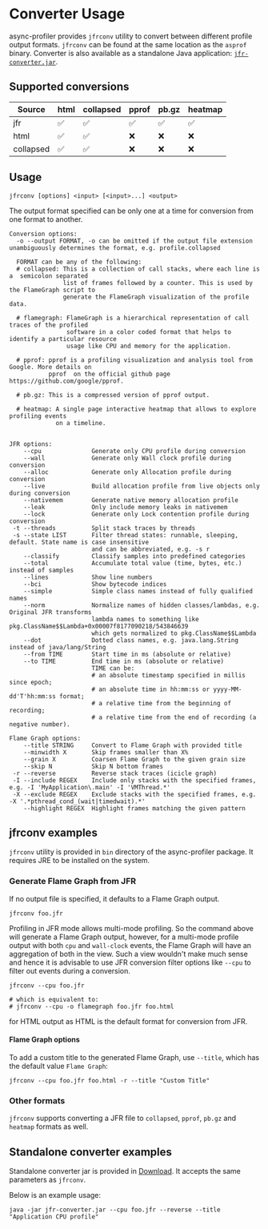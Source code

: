 # Converter Usage

async-profiler provides `jfrconv` utility to convert between different profile output formats.
`jfrconv` can be found at the same location as the `asprof` binary. Converter is also available
as a standalone Java application: [`jfr-converter.jar`](https://github.com/async-profiler/async-profiler/releases/download/v3.0/converter.jar).

## Supported conversions

| Source | html | collapsed | pprof | pb.gz | heatmap |
| --------- | ---- | --------- | ----- | ----- | ------- |
| jfr       | ✅   | ✅        | ✅    | ✅    | ✅    |
| html      | ✅   | ✅        | ❌    | ❌    | ❌    |
| collapsed | ✅   | ✅        | ❌    | ❌    | ❌    |

## Usage

```
jfrconv [options] <input> [<input>...] <output>
```

The output format specified can be only one at a time for conversion from one format to another.

```
Conversion options:
  -o --output FORMAT, -o can be omitted if the output file extension unambiguously determines the format, e.g. profile.collapsed

  FORMAT can be any of the following:
  # collapsed: This is a collection of call stacks, where each line is a  semicolon separated
               list of frames followed by a counter. This is used by the FlameGraph script to
               generate the FlameGraph visualization of the profile data.

  # flamegraph: FlameGraph is a hierarchical representation of call traces of the profiled
                software in a color coded format that helps to identify a particular resource
                usage like CPU and memory for the application.

  # pprof: pprof is a profiling visualization and analysis tool from Google. More details on
           pprof  on the official github page https://github.com/google/pprof.

  # pb.gz: This is a compressed version of pprof output.

  # heatmap: A single page interactive heatmap that allows to explore profiling events
             on a timeline.


JFR options:
    --cpu              Generate only CPU profile during conversion
    --wall             Generate only Wall clock profile during conversion
    --alloc            Generate only Allocation profile during conversion
    --live             Build allocation profile from live objects only during conversion
    --nativemem        Generate native memory allocation profile
    --leak             Only include memory leaks in nativemem
    --lock             Generate only Lock contention profile during conversion
 -t --threads          Split stack traces by threads
 -s --state LIST       Filter thread states: runnable, sleeping, default. State name is case insensitive
                       and can be abbreviated, e.g. -s r
    --classify         Classify samples into predefined categories
    --total            Accumulate total value (time, bytes, etc.) instead of samples
    --lines            Show line numbers
    --bci              Show bytecode indices
    --simple           Simple class names instead of fully qualified names
    --norm             Normalize names of hidden classes/lambdas, e.g. Original JFR transforms
                       lambda names to something like pkg.ClassName$$Lambda+0x00007f8177090218/543846639
                       which gets normalized to pkg.ClassName$$Lambda
    --dot              Dotted class names, e.g. java.lang.String instead of java/lang/String
    --from TIME        Start time in ms (absolute or relative)
    --to TIME          End time in ms (absolute or relative)
                       TIME can be:
                       # an absolute timestamp specified in millis since epoch;
                       # an absolute time in hh:mm:ss or yyyy-MM-dd'T'hh:mm:ss format;
                       # a relative time from the beginning of recording;
                       # a relative time from the end of recording (a negative number).

Flame Graph options:
    --title STRING     Convert to Flame Graph with provided title
    --minwidth X       Skip frames smaller than X%
    --grain X          Coarsen Flame Graph to the given grain size
    --skip N           Skip N bottom frames
 -r --reverse          Reverse stack traces (icicle graph)
 -I --include REGEX    Include only stacks with the specified frames, e.g. -I 'MyApplication\.main' -I 'VMThread.*'
 -X --exclude REGEX    Exclude stacks with the specified frames, e.g. -X '.*pthread_cond_(wait|timedwait).*'
    --highlight REGEX  Highlight frames matching the given pattern
```

## jfrconv examples

`jfrconv` utility is provided in `bin` directory of the async-profiler package.
It requires JRE to be installed on the system.

### Generate Flame Graph from JFR

If no output file is specified, it defaults to a Flame Graph output.

```
jfrconv foo.jfr
```

Profiling in JFR mode allows multi-mode profiling. So the command above will generate a Flame Graph
output, however, for a multi-mode profile output with both `cpu` and `wall-clock` events, the
Flame Graph will have an aggregation of both in the view. Such a view wouldn't make much sense and
hence it is advisable to use JFR conversion filter options like `--cpu` to filter out events
during a conversion.

```
jfrconv --cpu foo.jfr

# which is equivalent to:
# jfrconv --cpu -o flamegraph foo.jfr foo.html
```

for HTML output as HTML is the default format for conversion from JFR.

#### Flame Graph options

To add a custom title to the generated Flame Graph, use `--title`, which has the default value `Flame Graph`:

```
jfrconv --cpu foo.jfr foo.html -r --title "Custom Title"
```

### Other formats

`jfrconv` supports converting a JFR file to `collapsed`, `pprof`, `pb.gz` and `heatmap` formats as well.

## Standalone converter examples

Standalone converter jar is provided in
[Download](https://github.com/async-profiler/async-profiler/?tab=readme-ov-file#Download).
It accepts the same parameters as `jfrconv`.

Below is an example usage:

```
java -jar jfr-converter.jar --cpu foo.jfr --reverse --title "Application CPU profile"
```
